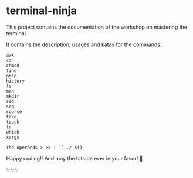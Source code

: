 # terminal-ninja
This project contains the documentation of the workshop on mastering the terminal.

It contains the description, usages and katas for the commands:

    awk
    cd
    chmod
    find
    grep
    history
    ls
    man
    mkdir
    sed
    seq
    source
    take
    touch
    tr
    which
    xargs
    
    The operands > >> | `` ./ $()

Happy coding!! And may the bits be ever in your favor! 🔮

✨✨✨
